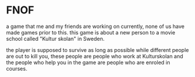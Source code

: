 # FNOF
a game that me and my friends are working on currently, none of us have made games prior to this.
this game is about a new person to a movie school
 called "Kultur skolan" in Sweden.
 
 the player is supposed to survive as long as possible while different people are out to kill you, these people are people who work at Kulturskolan and the people who help you in the game are people who are enroled in courses.
 
